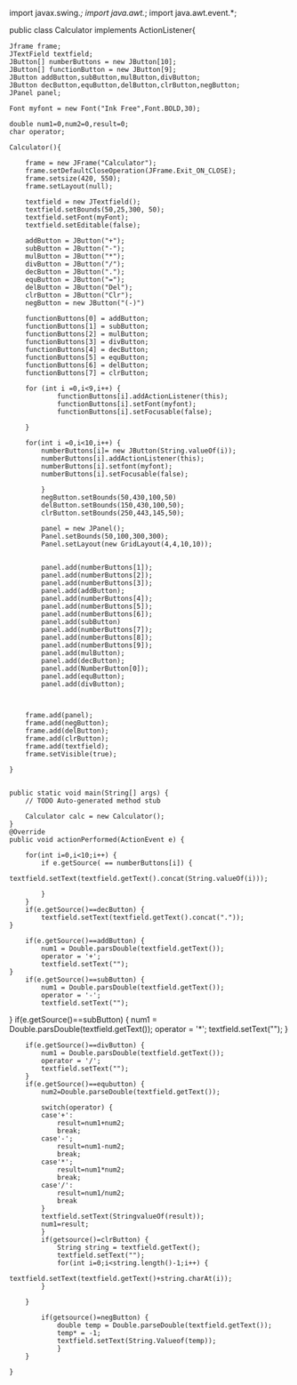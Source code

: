 import javax.swing.*;
import java.awt.*;
import java.awt.event.*;



public class Calculator implements ActionListener{
	
	Jframe frame;
	JTextField textfield;
	JButton[] numberButtons = new JButton[10];
	JButton[] functionButton = new JButton[9];
	JButton addButton,subButton,mulButton,divButton;
	JButton decButton,equButton,delButton,clrButton,negButton;
	JPanel panel;
	
	Font myfont = new Font("Ink Free",Font.BOLD,30);
	
	double num1=0,num2=0,result=0;
	char operator;
	
	Calculator(){
		
		frame = new JFrame("Calculator");
		frame.setDefaultCloseOperation(JFrame.Exit_ON_CLOSE);
		frame.setsize(420, 550);
		frame.setLayout(null);
		
		textfield = new JTextfield();
		textfield.setBounds(50,25,300, 50);
		textfield.setFont(myFont);
		textfield.setEditable(false);
		
		addButton = JButton("+");
		subButton = JButton("-");
		mulButton = JButton("*");
		divButton = JButton("/");
		decButton = JButton(".");
		equButton = JButton("=");
		delButton = JButton("Del");
		clrButton = JButton("Clr");
		negButton = new JButton("(-)")
		
		functionButtons[0] = addButton;
		functionButtons[1] = subButton;
		functionButtons[2] = mulButton;
		functionButtons[3] = divButton;
		functionButtons[4] = decButton;
		functionButtons[5] = equButton;
		functionButtons[6] = delButton;
		functionButtons[7] = clrButton;
		
		for (int i =0,i<9,i++) {
				functionButtons[i].addActionListener(this);
				functionButtons[i].setFont(myfont);
				functionButtons[i].setFocusable(false);
			
		}
		
		for(int i =0,i<10,i++) {
			numberButtons[i]= new JButton(String.valueOf(i));
			numberButtons[i].addActionListener(this);
			numberButtons[i].setfont(myfont);
			numberButtons[i].setFocusable(false);
			
			}
			negButton.setBounds(50,430,100,50)
			delButton.setBounds(150,430,100,50);
			clrButton.setBounds(250,443,145,50);
			
			panel = new JPanel();
			Panel.setBounds(50,100,300,300);
			Panel.setLayout(new GridLayout(4,4,10,10));
			
		
			panel.add(numberButtons[1]);
			panel.add(numberButtons[2]);
			panel.add(numberButtons[3]);
			panel.add(addButton);
			panel.add(numberButtons[4]);
			panel.add(numberButtons[5]);
			panel.add(numberButtons[6]);
			panel.add(subButton)
			panel.add(numberButtons[7]);
			panel.add(numberButtons[8]);
			panel.add(numberButtons[9]);
			panel.add(mulButton);
			panel.add(decButton);
			panel.add(NumberButton[0]);
			panel.add(equButton);
			panel.add(divButton);
			
			
				
		frame.add(panel);	
		frame.add(negButton);
		frame.add(delButton);
		frame.add(clrButton);
		frame.add(textfield);
		frame.setVisible(true);
	
	}


	public static void main(String[] args) {
		// TODO Auto-generated method stub
		
		Calculator calc = new Calculator();
	}
	@Override
	public void actionPerformed(ActionEvent e) {
		
		for(int i=0,i<10;i++) {
			if e.getSource( == numberButtons[i]) {
				textfield.setText(textfield.getText().concat(String.valueOf(i)));
				
			}
		}
		if(e.getSource()==decButton) {
			textfield.setText(textfield.getText().concat("."));
	}
	
		if(e.getSource()==addButton) {
			num1 = Double.parsDouble(textfield.getText());
			operator = '+';
			textfield.setText("");
	}
		if(e.getSource()==subButton) {
			num1 = Double.parsDouble(textfield.getText());
			operator = '-';
			textfield.setText("");
}
		if(e.getSource()==subButton) {
			num1 = Double.parsDouble(textfield.getText());
			operator = '*';
			textfield.setText("");
		}

		if(e.getSource()==divButton) {
			num1 = Double.parsDouble(textfield.getText());
			operator = '/';
			textfield.setText("");
		}
		if(e.getSource()==equbutton) {
			num2=Double.parseDouble(textfield.getText());
			
			switch(operator) {
			case'+':
				result=num1+num2;
				break;
			case'-';
				result=num1-num2;
				break;
			case'*';
				result=num1*num2;
				break;
			case'/':
				result=num1/num2;
				break
			}
			textfield.setText(StringvalueOf(result));
			num1=result; 
			}
			if(getsource()=clrButton) {
				String string = textfield.getText();
				textfield.setText("");
				for(int i=0;i<string.length()-1;i++) {
					textfield.setText(textfield.getText()+string.charAt(i));
			}
				
		}
		
			if(getsource()=negButton) {
				double temp = Double.parseDouble(textfield.getText());
				temp* = -1;
				textfield.setText(String.Valueof(temp));
				}
		}
		
	}
